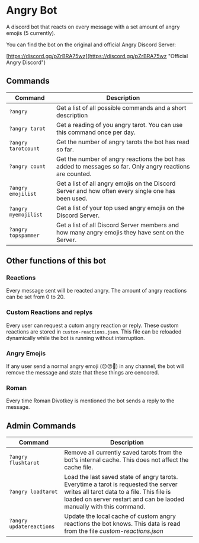 # Angry Bot

A discord bot that reacts on every message with a set amount of angry emojis (5 currently).

You can find the bot on the original and official Angry Discord Server:

[https://discord.gg/pZrBRA75wz](https://discord.gg/pZrBRA75wz "Official Angry Discord")

## Commands

Command | Description
--- | ---
`?angry`| Get a list of all possible commands and a short description
`?angry tarot`| Get a reading of you angry tarot. You can use this command once per day.
`?angry tarotcount`| Get the number of angry tarots the bot has read so far.
`?angry count `| Get the number of angry reactions the bot has added to messages so far. Only angry reactions are counted.
`?angry emojilist`| Get a list of all angry emojis on the Discord Server and how often every single one has been used.
`?angry myemojilist`| Get a list of your top used angry emojis on the Discord Server.
`?angry topspammer`| Get a list of all Discord Server members and how many angry emojis they have sent on the Server.

## Other functions of this bot

### Reactions
Every message sent will be reacted angry. The amount of angry reactions can be set from 0 to 20.

### Custom Reactions and replys
Every user can request a cutom angry reaction or reply. These custom reactions are stored in `custom-reactions.json`. This file can be reloaded dynamically while the bot is running without interruption. 

### Angry Emojis
If any user send a normal angry emoji (😠😡🤬) in any channel, the bot will remove the message and state that these things are cencored.

### Roman
Every time Roman Divotkey is mentioned the bot sends a reply to the message.

## Admin Commands
Command | Description
--- | ---
`?angry flushtarot`| Remove all currently saved tarots from the bot's internal cache. This does not affect the cache file.
`?angry loadtarot`| Load the last saved state of angry tarots. Everytime a tarot is requested the server writes all tarot data to a file. This file is loaded on server restart and can be laoded manually with this command.
`?angry updatereactions`| Update the local cache of custom angry reactions the bot knows. This data is read from the file *custom-reactions.json*